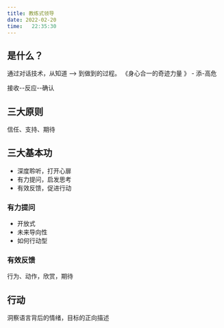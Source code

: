 ```yaml
---
title: 教练式领导
date: 2022-02-20
time:   22:35:30
---
```


## 是什么？
通过对话技术，从知道 --> 到做到的过程。
《身心合一的奇迹力量 》 - 添-高危

接收--反应--确认

## 三大原则
信任、支持、期待

## 三大基本功
- 深度聆听，打开心扉
- 有力提问，启发思考
- 有效反馈，促进行动


### 有力提问
- 开放式
- 未来导向性
- 如何行动型

### 有效反馈
行为、动作，欣赏，期待

## 行动

洞察语言背后的情绪，目标的正向描述



